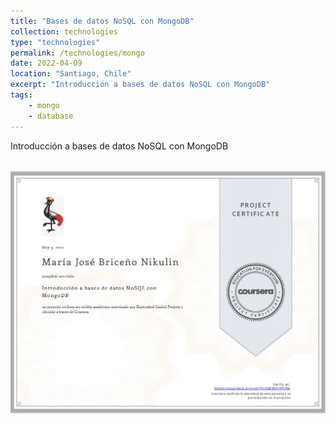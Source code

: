 ```yaml
---
title: "Bases de datos NoSQL con MongoDB"
collection: technologies
type: "technologies"
permalink: /technologies/mongo
date: 2022-04-09
location: "Santiago, Chile"
excerpt: "Introducción a bases de datos NoSQL con MongoDB"
tags: 
    - mongo
    - database
---
```



<div style="text-align: justify;">Introducción a bases de datos NoSQL con MongoDB</div>
<br>
<!--more-->

<p align="center">
  <p align="center">
  <img src="/files/mongo.jpg" alt="Certificado Mongo">
</p>
